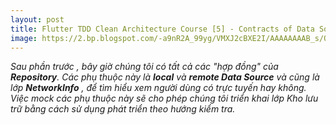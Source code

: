 ```yaml
---
layout: post
title: Flutter TDD Clean Architecture Course [5] - Contracts of Data Sources
image: https://2.bp.blogspot.com/-a9nR2A_99yg/VMXJ2cBXE2I/AAAAAAAAB_s/O_gXstMAZ9I/s1600/tdd.png
---
```


*Sau phần trước , bây giờ chúng tôi có tất cả các "hợp đồng"  của **Repository**. Các phụ thuộc này là  **local** và **remote Data Source**  và cũng là lớp **NetworkInfo** , để tìm hiểu xem người dùng có trực tuyến hay không. Việc mock các phụ thuộc này sẽ cho phép chúng tôi triển khai lớp Kho lưu trữ  bằng cách sử dụng phát triển theo hướng kiểm tra.*